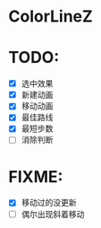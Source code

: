 # ColorLineZ

# TODO:
- [x] 选中效果
- [x] 新建动画
- [x] 移动动画
- [x] 最佳路线
- [x] 最短步数
- [ ] 消除判断

# FIXME:
- [x] 移动过的没更新
- [ ] 偶尔出现斜着移动